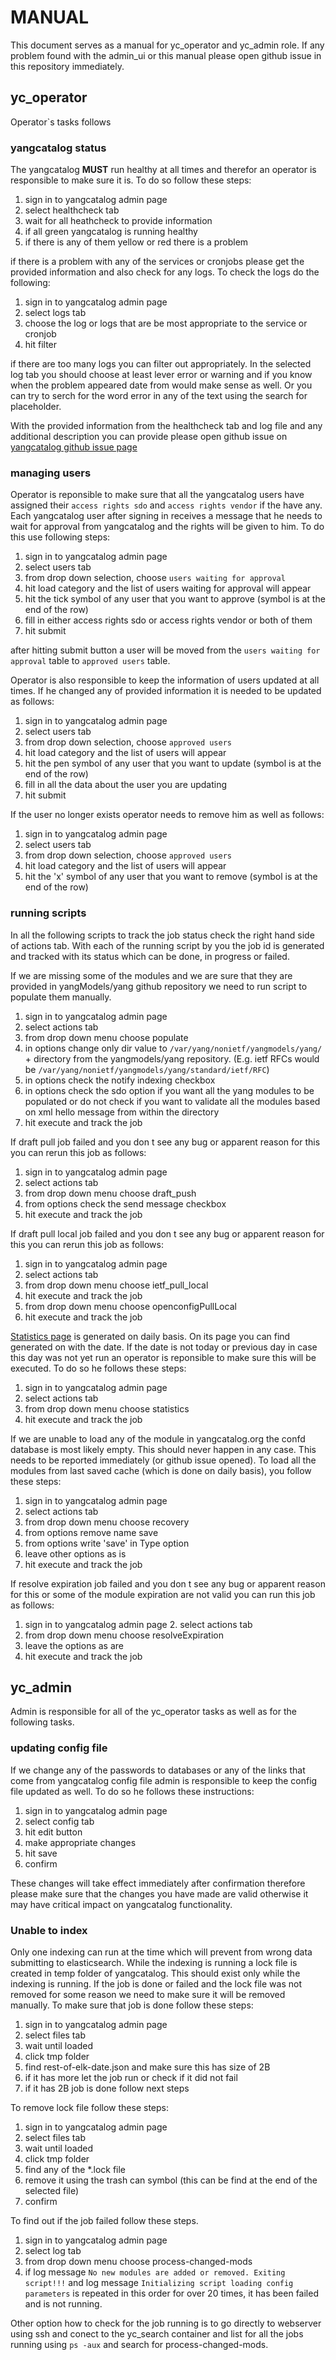 # MANUAL

This document serves as a manual for yc_operator and yc_admin role. If any problem found with the
admin_ui or this manual please open github issue in this repository immediately.

## yc_operator

Operator`s tasks follows

### yangcatalog status

The yangcatalog **MUST** run healthy at all times and therefor an operator is responsible to make sure
it is. To do so follow these steps:

1. sign in to yangcatalog admin page
2. select healthcheck tab
3. wait for all heathcheck to provide information
4. if all green yangcatalog is running healthy
5. if there is any of them yellow or red there is a problem

if there is a problem with any of the services or cronjobs please get the provided information and
also check for any logs. To check the logs do the following:

1. sign in to yangcatalog admin page
2. select logs tab
3. choose the log or logs that are be most appropriate to the service or cronjob
4. hit filter

if there are too many logs you can filter out appropriately. In the selected log tab you should choose
at least lever error or warning and if you know when the problem appeared date from would make sense as well.
Or you can try to serch for the word error in any of the text using the search for placeholder.

With the provided information from the healthcheck tab and log file and any additional description you can
provide please open github issue on [yangcatalog github issue page](https://github.com/YangCatalog/deployment/issues)

### managing users

Operator is reponsible to make sure that all the yangcatalog users have assigned their `access rights sdo` and `access rights vendor` 
if the have any. Each yangcatalog user after signing in receives a message that he needs to wait for
approval from yangcatalog and the rights will be given to him. To do this use following steps:

1. sign in to yangcatalog admin page
2. select users tab
3. from drop down selection, choose `users waiting for approval`
4. hit load category and the list of users waiting for approval will appear
5. hit the tick symbol of any user that you want to approve (symbol is at the end of the row)
6. fill in either access rights sdo or access rights vendor or both of them
7. hit submit

after hitting submit button a user will be moved from the `users waiting for approval` table to
`approved users` table.

Operator is also responsible to keep the information of users updated at all times. If he changed any
of provided information it is needed to be updated as follows:

1. sign in to yangcatalog admin page
2. select users tab
3. from drop down selection, choose `approved users`
4. hit load category and the list of users will appear
5. hit the pen symbol of any user that you want to update (symbol is at the end of the row)
6. fill in all the data about the user you are updating
7. hit submit

If the user no longer exists operator needs to remove him as well as follows:

1. sign in to yangcatalog admin page
2. select users tab
3. from drop down selection, choose `approved users`
4. hit load category and the list of users will appear
5. hit the 'x' symbol of any user that you want to remove (symbol is at the end of the row)

### running scripts

In all the following scripts to track the job status check the right hand side of actions tab.
With each of the running script by you the job id is generated and tracked with its status which
can be done, in progress or failed.

If we are missing some of the modules and we are sure that they are provided in yangModels/yang
github repository we need to run script to populate them manually. 

1. sign in to yangcatalog admin page
2. select actions tab
3. from drop down menu choose populate
4. in options change only dir value to `/var/yang/nonietf/yangmodels/yang/` + directory from the
 yangmodels/yang repository. (E.g. ietf RFCs would be `/var/yang/nonietf/yangmodels/yang/standard/ietf/RFC`)
5. in options check the notify indexing checkbox
6. in options check the sdo option if you want all the yang modules to be populated or do not check if
you want to validate all the modules based on xml hello message from within the directory
7. hit execute and track the job

If draft pull job failed and you don t see any bug or apparent reason for this you can rerun this job
as follows:

1. sign in to yangcatalog admin page
2. select actions tab
3. from drop down menu choose draft_push
4. from options check the send message checkbox
5. hit execute and track the job

If draft pull local job failed and you don t see any bug or apparent reason for this you can rerun this job
as follows:

1. sign in to yangcatalog admin page
2. select actions tab
3. from drop down menu choose ietf_pull_local
4. hit execute and track the job
5. from drop down menu choose openconfigPullLocal
6. hit execute and track the job

[Statistics page](https://yangcatalog.org/statistics.html) is generated on daily basis. On its page you can find
generated on with the date. If the date is not today or previous day in case this day was not yet run an operator
is reponsible to make sure this will be executed. To do so he follows these steps:

1. sign in to yangcatalog admin page
2. select actions tab
3. from drop down menu choose statistics
4. hit execute and track the job

If we are unable to load any of the module in yangcatalog.org the confd database is most likely empty.
This should never happen in any case. This needs to be reported immediately (or github issue opened). To
load all the modules from last saved cache (which is done on daily basis), you follow these steps:
 
1. sign in to yangcatalog admin page
2. select actions tab
3. from drop down menu choose recovery
4. from options remove name save
5. from options write 'save' in Type option
6. leave other options as is
7. hit execute and track the job

If resolve expiration job failed and you don t see any bug or apparent reason for this or some of the
module expiration are not valid you can run this job as follows:

1. sign in to yangcatalog admin page 2. select actions tab
3. from drop down menu choose resolveExpiration
4. leave the options as are
5. hit execute and track the job

## yc_admin

Admin is responsible for all of the yc_operator tasks as well as for the following tasks.

### updating config file

If we change any of the passwords to databases or any of the links that come from yangcatalog
config file admin is responsible to keep the config file updated as well. To do so he follows
these instructions:

1. sign in to yangcatalog admin page
2. select config tab
3. hit edit button
4. make appropriate changes
5. hit save
6. confirm

These changes will take effect immediately after confirmation therefore please make sure that the
changes you have made are valid otherwise it may have critical impact on yangcatalog functionality.

### Unable to index

Only one indexing can run at the time which will prevent from wrong data submitting to elasticsearch.
While the indexing is running a lock file is created in temp folder of yangcatalog. This should exist
only while the indexing is running. If the job is done or failed and the lock file was not removed for
some reason we need to make sure it will be removed manually. To make sure that job is done follow these
steps:

1. sign in to yangcatalog admin page
2. select files tab
3. wait until loaded
4. click tmp folder
5. find rest-of-elk-date.json and make sure this has size of 2B
6. if it has more let the job run or check if it did not fail
7. if it has 2B job is done follow next steps

To remove lock file follow these steps:

1. sign in to yangcatalog admin page
2. select files tab
3. wait until loaded
4. click tmp folder
5. find any of the *.lock file
6. remove it using the trash can symbol (this can be find at the end of the selected file)
7. confirm

To find out if the job failed follow these steps.

1. sign in to yangcatalog admin page
2. select log tab
3. from drop down menu choose process-changed-mods
4. if log message `No new modules are added or removed. Exiting script!!!` and log message 
`Initializing script loading config parameters` is repeated in this order for over 20 times,
it has been failed and is not running.

Other option how to check for the job running is to go directly to webserver using ssh and conect
to the yc_search container and list for all the jobs running using `ps -aux` and search for
process-changed-mods.
